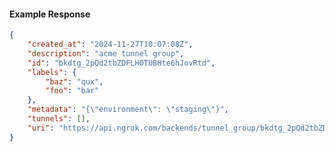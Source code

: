<!-- Code generated for API Clients. DO NOT EDIT. -->

#### Example Response

```json
{
	"created_at": "2024-11-27T10:07:08Z",
	"description": "acme tunnel group",
	"id": "bkdtg_2pQd2tbZDFLH0TUBHte6hJovRtd",
	"labels": {
		"baz": "qux",
		"foo": "bar"
	},
	"metadata": "{\"environment\": \"staging\"}",
	"tunnels": [],
	"uri": "https://api.ngrok.com/backends/tunnel_group/bkdtg_2pQd2tbZDFLH0TUBHte6hJovRtd"
}
```
